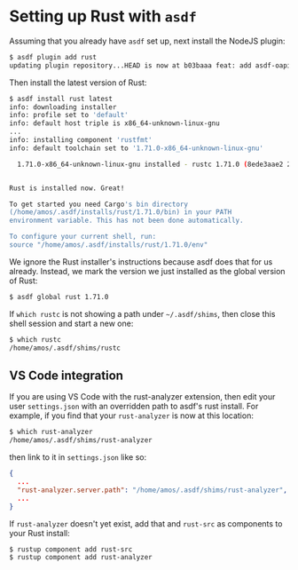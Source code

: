 # Setting up Rust with `asdf`

Assuming that you already have `asdf` set up, next install the NodeJS plugin:

```bash
$ asdf plugin add rust
updating plugin repository...HEAD is now at b03baaa feat: add asdf-oapi-codegen plugin (#864)
```

Then install the latest version of Rust:

```bash
$ asdf install rust latest
info: downloading installer
info: profile set to 'default'
info: default host triple is x86_64-unknown-linux-gnu
...
info: installing component 'rustfmt'
info: default toolchain set to '1.71.0-x86_64-unknown-linux-gnu'

  1.71.0-x86_64-unknown-linux-gnu installed - rustc 1.71.0 (8ede3aae2 2023-07-12)


Rust is installed now. Great!

To get started you need Cargo's bin directory 
(/home/amos/.asdf/installs/rust/1.71.0/bin) in your PATH
environment variable. This has not been done automatically.

To configure your current shell, run:
source "/home/amos/.asdf/installs/rust/1.71.0/env"
```

We ignore the Rust installer's instructions because asdf does that for us already. Instead, we mark the version we just installed as the global version of Rust:

```bash
$ asdf global rust 1.71.0
```

If `which rustc` is not showing a path under `~/.asdf/shims`, then close this shell session and start a new one:

```bash
$ which rustc
/home/amos/.asdf/shims/rustc
```

## VS Code integration

If you are using VS Code with the rust-analyzer extension, then edit your user `settings.json` with an overridden path to asdf's rust install. For example, if you find that your `rust-analyzer` is now at this location:

```bash
$ which rust-analyzer
/home/amos/.asdf/shims/rust-analyzer
```

then link to it in `settings.json` like so:

```json
{
  ...
  "rust-analyzer.server.path": "/home/amos/.asdf/shims/rust-analyzer",
  ...
}
```

If `rust-analyzer` doesn't yet exist, add that and `rust-src` as components to your Rust install:

```bash
$ rustup component add rust-src
$ rustup component add rust-analyzer
```
